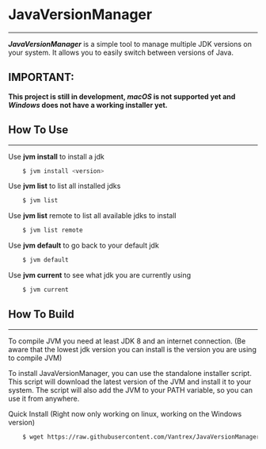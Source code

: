 # JavaVersionManager

---
***JavaVersionManager*** is a simple tool to manage multiple JDK versions on your system. It allows you to easily switch between versions of Java.

## IMPORTANT:
****This project is still in development, *macOS* is not supported yet and *Windows* does not have a working installer yet.****


## How To Use

---
Use **jvm install** to install a jdk
```bash
    $ jvm install <version>
```
Use **jvm list** to list all installed jdks
```bash
    $ jvm list
```
Use **jvm list** remote to list all available jdks to install
```bash
    $ jvm list remote
```

Use **jvm default** to go back to your default jdk
```bash
    $ jvm default
```

Use **jvm current** to see what jdk you are currently using
```bash
    $ jvm current
```

## How To Build

---
To compile JVM you need at least JDK 8 and an internet connection.
(Be aware that the lowest jdk version you can install is the version you are using to compile JVM)

To install JavaVersionManager, you can use the standalone installer script. This script will download the latest version of the JVM and install it to your system. The script will also add the JVM to your PATH variable, so you can use it from anywhere.

Quick Install (Right now only working on linux, working on the Windows version)
```bash
    $ wget https://raw.githubusercontent.com/Vantrex/JavaVersionManager/master/standalone-installer/install-jvm.sh && chmod 777 install-jvm.sh && ./install-jvm.sh
```
